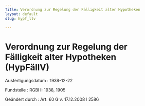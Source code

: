 ```yaml
---
Title: Verordnung zur Regelung der Fälligkeit alter Hypotheken
layout: default
slug: hypf_llv

---
```


# Verordnung zur Regelung der Fälligkeit alter Hypotheken (HypFällV)

Ausfertigungsdatum
:   1938-12-22

Fundstelle
:   RGBl I: 1938, 1905

Geändert durch
:   Art. 60 G v. 17.12.2008 I 2586

